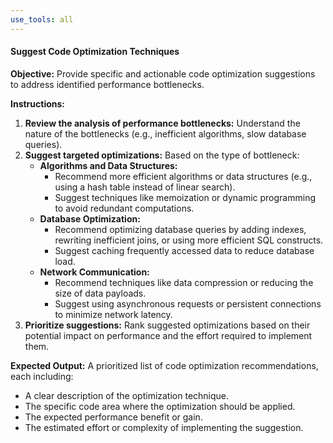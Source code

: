 ```yaml
---
use_tools: all
---
```

#### Suggest Code Optimization Techniques

**Objective:** Provide specific and actionable code optimization suggestions to address identified performance bottlenecks.

**Instructions:**

1. **Review the analysis of performance bottlenecks:** Understand the nature of the bottlenecks (e.g., inefficient algorithms, slow database queries).
2. **Suggest targeted optimizations:** Based on the type of bottleneck:
    - **Algorithms and Data Structures:**
        -  Recommend more efficient algorithms or data structures (e.g., using a hash table instead of linear search).
        -  Suggest techniques like memoization or dynamic programming to avoid redundant computations.
    - **Database Optimization:**
        -  Recommend optimizing database queries by adding indexes, rewriting inefficient joins, or using more efficient SQL constructs.
        -  Suggest caching frequently accessed data to reduce database load.
    - **Network Communication:**
        -  Recommend techniques like data compression or reducing the size of data payloads.
        -  Suggest using asynchronous requests or persistent connections to minimize network latency.
3. **Prioritize suggestions:**  Rank suggested optimizations based on their potential impact on performance and the effort required to implement them.

**Expected Output:** A prioritized list of code optimization recommendations, each including:

-  A clear description of the optimization technique.
-  The specific code area where the optimization should be applied.
-  The expected performance benefit or gain.
- The estimated effort or complexity of implementing the suggestion.
